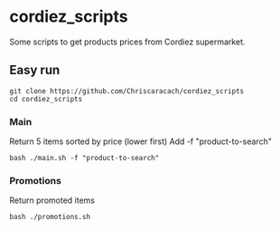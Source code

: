 # cordiez_scripts
Some scripts to get products prices from Cordiez supermarket.

## Easy run
```
git clone https://github.com/Chriscaracach/cordiez_scripts
cd cordiez_scripts
```

### Main
Return 5 items sorted by price (lower first)
Add -f "product-to-search"
```
bash ./main.sh -f "product-to-search"
```

### Promotions
Return promoted items
```
bash ./promotions.sh
```
